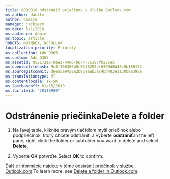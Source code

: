 ```yaml
---
title: 8000016 odstrániť priečinok v službe Outlook.com
ms.author: daeite
author: daeite
manager: jackiesm
ms.date: 5/1/2018
ms.audience: Admin
ms.topic: article
ROBOTS: NOINDEX, NOFOLLOW
localization_priority: Priority
ms.collection: Adm_O365
ms.custom: Adm_O365
ms.assetid: 052172e6-bee2-4466-b674-75187f0225e5
ms.openlocfilehash: 9c4f106360b8c0348293ef6309d0d48c9b188122
ms.sourcegitcommit: d6ea5e9458a2b8ceaab3ac4bd483e1130b9a398a
ms.translationtype: MT
ms.contentlocale: sk-SK
ms.lasthandoff: 01/15/2019
ms.locfileid: "28310959"
---
```

# <a name="delete-a-folder"></a><span data-ttu-id="a52bc-102">Odstránenie priečinka</span><span class="sxs-lookup"><span data-stu-id="a52bc-102">Delete a folder</span></span>

1. <span data-ttu-id="a52bc-103">Na ľavej table, kliknite pravým tlačidlom myši priečinok alebo podpriečinok, ktorý chcete odstrániť, a vyberte **odstrániť**.</span><span class="sxs-lookup"><span data-stu-id="a52bc-103">In the left pane, right-click the folder or subfolder you want to delete and select **Delete**.</span></span> 
    
2. <span data-ttu-id="a52bc-104">Vyberte **OK** potvrďte.</span><span class="sxs-lookup"><span data-stu-id="a52bc-104">Select **OK** to confirm.</span></span> 
    
<span data-ttu-id="a52bc-105">Ďalšie informácie nájdete v téme [odstrániť priečinok v službe Outlook.com](https://go.microsoft.com/fwlink/p/?linkid=873134).</span><span class="sxs-lookup"><span data-stu-id="a52bc-105">To learn more, see [Delete a folder in Outlook.com](https://go.microsoft.com/fwlink/p/?linkid=873134).</span></span>
  

